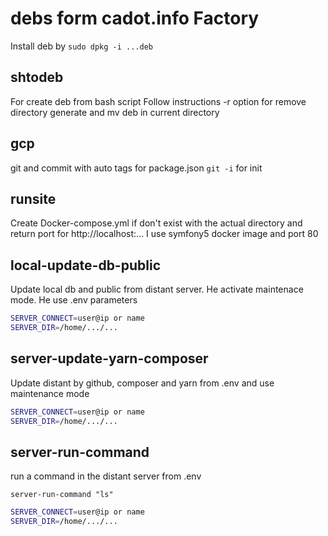 # debs form cadot.info Factory

Install deb by `sudo dpkg -i ...deb`

## shtodeb
For create deb from bash script
Follow instructions
-r option for remove directory generate and mv deb in current directory


## gcp 
git and commit with auto tags for package.json
`git -i` for init 

## runsite
Create Docker-compose.yml if don't exist with the actual directory and return port for http://localhost:...
I use symfony5 docker image and port 80

## local-update-db-public
Update local db and public from distant server.
He activate maintenace mode.
He use .env parameters
```bash
SERVER_CONNECT=user@ip or name
SERVER_DIR=/home/.../...
```
## server-update-yarn-composer
Update distant by github, composer and yarn from .env and use maintenance mode
```bash
SERVER_CONNECT=user@ip or name
SERVER_DIR=/home/.../...
```
## server-run-command
run a command in the distant server from .env

`server-run-command "ls"`

```bash
SERVER_CONNECT=user@ip or name
SERVER_DIR=/home/.../...
```
